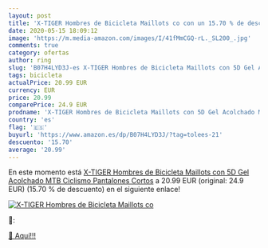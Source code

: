 ```yaml
---
layout: post
title: 'X-TIGER Hombres de Bicicleta Maillots co con un 15.70 % de descuento'
date: 2020-05-15 18:09:12
image: 'https://m.media-amazon.com/images/I/41fMmCGQ-rL._SL200_.jpg'
comments: true
category: ofertas
author: ring
slug: 'B07H4LYD3J-es X-TIGER Hombres de Bicicleta Maillots con 5D Gel Acolchado...'
tags: bicicleta
actualPrice: 20.99 EUR
currency: EUR
price: 20.99
comparePrice: 24.9 EUR
prodname: 'X-TIGER Hombres de Bicicleta Maillots con 5D Gel Acolchado MTB Ciclismo Pantalones Cortos'
country: 'es'
flag: '🇪🇸'
buyurl: 'https://www.amazon.es/dp/B07H4LYD3J/?tag=tolees-21'
descuento: '15.70'
average: '20.99'
---
```


En este momento está [X-TIGER Hombres de Bicicleta Maillots con 5D Gel Acolchado MTB Ciclismo Pantalones Cortos](https://www.amazon.es/dp/B07H4LYD3J/?tag=tolees-21) a 20.99 EUR (original: 24.9 EUR) (15.70 %  de descuento) en el siguiente enlace!

[![X-TIGER Hombres de Bicicleta Maillots co](https://m.media-amazon.com/images/I/41fMmCGQ-rL._SL200_.jpg)](https://www.amazon.es/dp/B07H4LYD3J/?tag=tolees-21)

🔎:


[🛒 Aquí!!!](https://www.amazon.es/dp/B07H4LYD3J/?tag=tolees-21)
